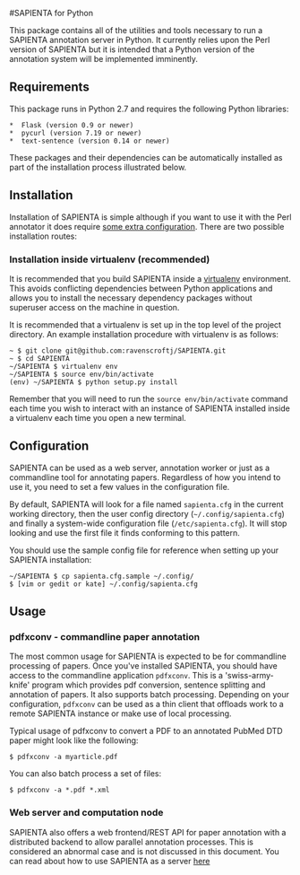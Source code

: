 #SAPIENTA for Python

This package contains all of the utilities and tools necessary to run a
SAPIENTA annotation server in Python. It currently relies upon the Perl version
of SAPIENTA but it is intended that a Python version of the annotation system
will be implemented imminently.

## Requirements

This package runs in Python 2.7 and requires the following Python libraries:

    *  Flask (version 0.9 or newer)
    *  pycurl (version 7.19 or newer)
    *  text-sentence (version 0.14 or newer)

These packages and their dependencies can be automatically installed as part of
the installation process illustrated below.


## Installation

Installation of SAPIENTA is simple although if you want to use it with the Perl
annotator it does require [some extra configuration](https://github.com/ravenscroftj/SAPIENTA/wiki/PerlConfiguration). There are two possible installation routes:


### Installation inside virtualenv (recommended)

It is recommended that you build SAPIENTA inside a
[virtualenv](http://www.virtualenv.org/en/latest/) environment. This avoids
conflicting dependencies between Python applications and allows you to install
the necessary dependency packages without superuser access on the machine in
question.

It is recommended that a virtualenv is set up in the top level of the project directory.
An example installation procedure with virtualenv is as follows:
    
    ~ $ git clone git@github.com:ravenscroftj/SAPIENTA.git
    ~ $ cd SAPIENTA
    ~/SAPIENTA $ virtualenv env
    ~/SAPIENTA $ source env/bin/activate
    (env) ~/SAPIENTA $ python setup.py install
    
Remember that you will need to run the `source env/bin/activate` command each
time you wish to interact with an instance of SAPIENTA installed inside a
virtualenv each time you open a new terminal.


## Configuration

SAPIENTA can be used as a web server, annotation worker or just as a
commandline tool for annotating papers. Regardless of how you intend to use it,
you need to set a few values in the configuration file. 

By default, SAPIENTA will look for a file named `sapienta.cfg` in the current working directory, then the user config directory (`~/.config/sapienta.cfg`) and finally a system-wide configuration file (`/etc/sapienta.cfg`). It will stop looking and use the first file it finds conforming to this pattern.

You should use the sample config file for reference when setting up your SAPIENTA installation:

    ~/SAPIENTA $ cp sapienta.cfg.sample ~/.config/
    $ [vim or gedit or kate] ~/.config/sapienta.cfg

## Usage


### pdfxconv - commandline paper annotation
The most common usage for SAPIENTA is expected to be for commandline processing
of papers. Once you've installed SAPIENTA, you should have access to the
commandline application `pdfxconv`. This is a 'swiss-army-knife' program which
provides pdf conversion, sentence splitting and annotation of papers. It also
supports batch processing. Depending on your configuration, `pdfxconv` can be
used as a thin client that offloads work to a remote SAPIENTA instance or make
use of local processing.

Typical usage of pdfxconv to convert a PDF to an annotated PubMed DTD paper
might look like the following:

    $ pdfxconv -a myarticle.pdf

You can also batch process a set of files:

    $ pdfxconv -a *.pdf *.xml

### Web server and computation node

SAPIENTA also offers a web frontend/REST API for paper annotation with a
distributed backend to allow parallel annotation processes. This is considered an abnormal case and is not discussed in this document. You can read about how to use SAPIENTA as a server [here](https://github.com/ravenscroftj/SAPIENTA/wiki/ServerConfiguration)

